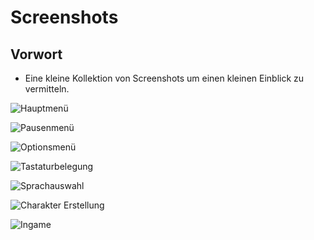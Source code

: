 # Screenshots

## Vorwort

* Eine kleine Kollektion von Screenshots um einen kleinen Einblick zu vermitteln.

![Hauptmenü]()

![Pausenmenü]()

![Optionsmenü]()

![Tastaturbelegung]()

![Sprachauswahl]()

![Charakter Erstellung]()

![Ingame]()
